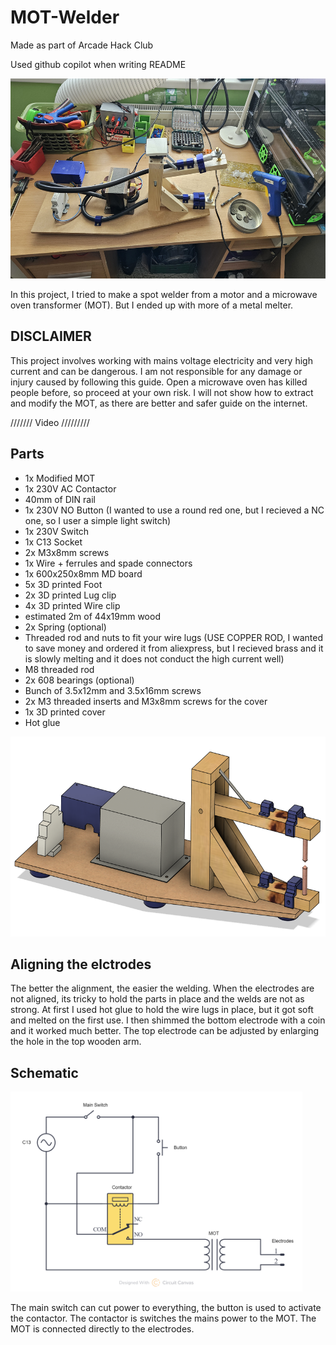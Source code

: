 # MOT-Welder

Made as part of Arcade Hack Club

Used github copilot when writing README

<img src="images/Finished.jpg" alt="Finished project image" height="320">


In this project, I tried to make a spot welder from a motor and a microwave oven transformer (MOT). But I ended up with more of a metal melter.


## DISCLAIMER
This project involves working with mains voltage electricity and very high current and can be dangerous. I am not responsible for any damage or injury caused by following this guide.
Open a microwave oven has killed people before, so proceed at your own risk.
I will not show how to extract and modify the MOT, as there are better and safer guide on the internet.


/////// Video /////////


## Parts
- 1x Modified MOT
- 1x 230V AC Contactor
- 40mm of DIN rail
- 1x 230V NO Button (I wanted to use a round red one, but I recieved a NC one, so I user a simple light switch)
- 1x 230V Switch
- 1x C13 Socket
- 2x M3x8mm screws
- 1x Wire + ferrules and spade connectors
- 1x 600x250x8mm MD board
- 5x 3D printed Foot
- 2x 3D printed Lug clip
- 4x 3D printed Wire clip
- estimated 2m of 44x19mm wood
- 2x Spring (optional)
- Threaded rod and nuts to fit your wire lugs (USE COPPER ROD, I wanted to save money and ordered it from aliexpress, but I recieved brass and it is slowly melting and it does not conduct the high current well)
- M8 threaded rod
- 2x 608 bearings (optional)
- Bunch of 3.5x12mm and 3.5x16mm screws
- 2x M3 threaded inserts and M3x8mm screws for the cover
- 1x 3D printed cover
- Hot glue

<img src="images/CAD.png" alt="CAD" height="320">

## Aligning the elctrodes

The better the alignment, the easier the welding. When the electrodes are not aligned, its tricky to hold the parts in place and the welds are not as strong. At first I used hot glue to hold the wire lugs in place, but it got soft and melted on the first use. I then shimmed the bottom electrode with a coin and it worked much better. The top electrode can be adjusted by enlarging the hole in the top wooden arm.


## Schematic

<img src="images/Schematic.png" alt="Schematic" height="320">

The main switch can cut power to everything, the button is used to activate the contactor. The contactor is switches the mains power to the MOT. The MOT is connected directly to the electrodes.
